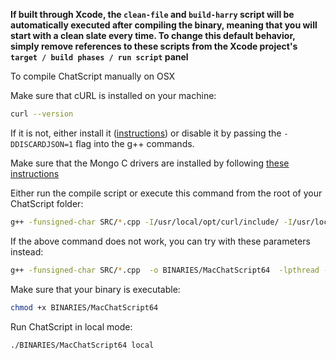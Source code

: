 **If built through Xcode, the `clean-file` and `build-harry` script will be automatically executed after compiling the binary, meaning that you will start with a clean slate every time. To change this default behavior, simply remove references to these scripts from the Xcode project's `target / build phases / run script` panel**

To compile ChatScript manually on OSX

Make sure that cURL is installed on your machine:
```bash
curl --version
```
If it is not, either install it ([instructions](http://macappstore.org/curl/)) or disable it by passing the `-DDISCARDJSON=1` flag into the g++ commands.

Make sure that the Mongo C drivers are installed by following [these instructions](http://mongoc.org/libmongoc/1.3.0/installing.html)

Either run the compile script or execute this command from the root of your ChatScript folder:
```bash
g++ -funsigned-char SRC/*.cpp -I/usr/local/opt/curl/include/ -I/usr/local/include/libbson-1.0 -I/usr/local/include/libmongoc-1.0 -o BINARIES/MacChatScript64 -L/usr/lib -L/usr/local/lib -lcurl -lpthread -lbson-1.0 -lmongoc-1.0 2>LOGS/build-log.txt
```

If the above command does not work, you can try with these parameters instead:
```bash
g++ -funsigned-char SRC/*.cpp  -o BINARIES/MacChatScript64  -lpthread -lcurl 2>LOGS/build-log.txt
```

Make sure that your binary is executable:
```bash
chmod +x BINARIES/MacChatScript64
```

Run ChatScript in local mode:
```bash
./BINARIES/MacChatScript64 local
```
